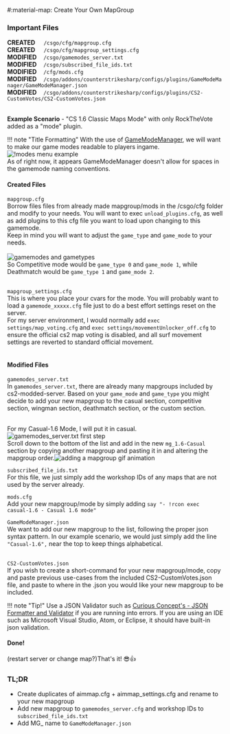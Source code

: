#:material-map: Create Your Own MapGroup

### Important Files
**CREATED**&nbsp;&nbsp;&nbsp;&nbsp;&nbsp;`/csgo/cfg/mapgroup.cfg`<br>
**CREATED**&nbsp;&nbsp;&nbsp;&nbsp;&nbsp;`/csgo/cfg/mapgroup_settings.cfg`<br>
**MODIFIED**&nbsp;&nbsp;&nbsp;&nbsp;`/csgo/gamemodes_server.txt`<br>
**MODIFIED**&nbsp;&nbsp;&nbsp;&nbsp;`/csgo/subscribed_file_ids.txt`<br>
**MODIFIED**&nbsp;&nbsp;&nbsp;&nbsp;`/cfg/mods.cfg`<br>
**MODIFIED**&nbsp;&nbsp;&nbsp;&nbsp;`/csgo/addons/counterstrikesharp/configs/plugins/GameModeManager/GameModeManager.json`<br>
**MODIFIED**&nbsp;&nbsp;&nbsp;&nbsp;`/csgo/addons/counterstrikesharp/configs/plugins/CS2-CustomVotes/CS2-CustomVotes.json`<br><br>

**Example Scenario** - "CS 1.6 Classic Maps Mode" with only RockTheVote added as a "mode" plugin.

!!! note "Title Formatting"
    With the use of [GameModeManager](https://github.com/nickj609/GameModeManager), we will want to make our game modes readable to players ingame.
    ![!modes menu example](<https://github.com/mavproductions/cs2-modded-server/blob/4ec72bcdd4b3ce9de7f8e45989e32fd3a0c6e09c/documentation/!modes%20menu.jpg?raw=true&sanitize=true>)<br>
    As of right now, it appears GameModeManager doesn't allow for spaces in the gamemode naming conventions.
#### Created Files
`mapgroup.cfg`<br>
Borrow files files from already made mapgroup/mods in the /csgo/cfg folder and modify to your needs. You will want to exec `unload_plugins.cfg`, as well as add plugins to this cfg file you want to load upon changing to this gamemode.<br>
Keep in mind you will want to adjust the `game_type` and `game_mode` to your needs.<br><br>
![gamemodes and gametypes](https://github.com/mavproductions/cs2-modded-server/blob/4ec72bcdd4b3ce9de7f8e45989e32fd3a0c6e09c/documentation/gamemodes-and-gametypes.png?raw=true&sanitize=true)<br>
So Competitive mode would be `game_type 0` and `game_mode 1`, while Deathmatch would be `game_type 1` and `game_mode 2`.<br><br>

`mapgroup_settings.cfg`<br>
This is where you place your cvars for the mode. You will probably want to load a `gamemode_xxxxx.cfg` file just to do a best effort settings reset on the server.<br>
For my server environment, I would normally add `exec settings/map_voting.cfg` and `exec settings/movementUnlocker_off.cfg` to ensure the official cs2 map voting is disabled, and all surf movement settings are reverted to standard official movement.<br><br>

#### Modified Files
`gamemodes_server.txt`<br>
In `gamemodes_server.txt`, there are already many mapgroups included by cs2-modded-server. Based on your `game_mode` and `game_type` you might decide to add your new mapgroup to the casual section, competitive section, wingman section, deathmatch section, or the custom section. <br><br>

For my Casual-1.6 Mode, I will put it in casual.
![gamemodes_server.txt first step](<https://github.com/mavproductions/cs2-modded-server/blob/4ec72bcdd4b3ce9de7f8e45989e32fd3a0c6e09c/documentation/gamemodes_server%20example.jpg?raw=true&sanitize=true>)<br>
Scroll down to the bottom of the list and add in the new `mg_1.6-Casual` section by copying another mapgroup and pasting it in and altering the mapgroup order.![adding a mapgroup gif animation](<https://github.com/mavproductions/cs2-modded-server/blob/4ec72bcdd4b3ce9de7f8e45989e32fd3a0c6e09c/documentation/adding%20a%20mg.gif?raw=true&sanitize=true>)<br>

`subscribed_file_ids.txt`<br>
For this file, we just simply add the workshop IDs of any maps that are not used by the server already. <br>

`mods.cfg`<br>
Add your new mapgroup/mode by simply adding `say "- !rcon exec casual-1.6 - Casual 1.6 mode"`<br>


`GameModeManager.json`<br>
We want to add our new mapgroup to the list, following the proper json syntax pattern. In our example scenario, we would just simply add the line `"Casual-1.6",` near the top to keep things alphabetical.<br><br>

`CS2-CustomVotes.json`<br>
If you wish to create a short-command for your new mapgroup/mode, copy and paste previous use-cases from the included CS2-CustomVotes.json file, and paste to where in the .json you would like your new mapgroup to be included.<br>

!!! note "Tip!"
    Use a JSON Validator such as [Curious Concept's - JSON Formatter and Validator](https://jsonformatter.curiousconcept.com/) if you are running into errors. If you are using an IDE such as Microsoft Visual Studio, Atom, or Eclipse, it should have built-in json validation.

#### Done!
(restart server or change map?)That's it! 😎👍

### TL;DR
* Create duplicates of aimmap.cfg + aimmap_settings.cfg and rename to your new mapgroup<br>
* Add new mapgroup to `gamemodes_server.cfg` and workshop IDs to `subscribed_file_ids.txt`<br>
* Add MG_ name to `GameModeManager.json`<br>